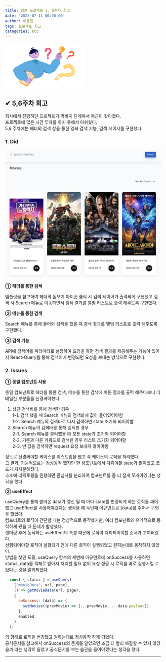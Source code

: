 ```yaml
---
title: 팝콘 프로젝트 5, 6주차 회고
date: '2023-07-11 00:00:00'
author: 이용민
tags: 프로젝트 회고
categories: etc
---
```


![insight_boy.png](insight_boy.png)

## ✔ 5,6주차 회고

회사에서 진행하던 프로젝트가 막바지 단계여서 야근이 잦아졌다.  
프로젝트에 많은 시간 투자를 하지 못해서 아쉬웠다.  
5,6 주차에는 헤더의 검색 창을 통한 영화 검색 기능, 검색 페이지를 구현했다.  

### 1. Did

![검색헤더.png](검색헤더.png)

**① 헤더를 통한 검색**  

템플릿을 참고하여 헤더의 돋보기 아이콘 클릭 시 검색 레이어가 출력되게 구현했고 검색 시 Search 메뉴로 이동하면서 검색 결과를 앨범 리스트로 출력 해주도록 구현했다.

**② 메뉴를 통한 검색**

Search 메뉴를 통해 들어와 검색을 했을 때 검색 결과를 앨범 리스트로 출력 해주도록 구현했다.

**③ 검색 기능**

API에 검색어를 파라미터로 설정하여 요청을 하면 검색 결과를 제공해주는 기능이 있어서 React-Query를 통해 검색어가 변경되면 요청을 보내는 방식으로 구현했다.

### 2. Issues  

**① 동일 컴포넌트 사용**

동일 컴포넌트로 헤더를 통한 검색, 메뉴를 통한 검색에 따른 결과를 출력 해주다보니 디테일한 부분들을 신경써야했다.

1. 상단 검색바를 통해 검색한 경우  
  1-1. 검색 했을 때 Search 메뉴의 검색바에 값이 들어있어야함  
  1-2. Search 메뉴의 검색바로 다시 검색하면 state 초기화 되어야함  
2. Search 메뉴의 검색바를 통해 검색한 경우  
  2-1. Search 메뉴를 클릭했을 때 모든 state가 초기화 되어야함  
  2-2. 기존과 다른 키워드로 검색한 경우 리스트 초기화 되어야함  
  2-3. 빈 값을 검색하면 request 요청 보내지 않아야함  

정도로 신경써야할 케이스를 리스트업을 했고 각 케이스의 로직을 처리했다.  
그 결과, 기능적으로는 정상동작 했지만 한 컴포넌트에서 다뤄야할 state가 많아졌고 코드가 지저분해졌다.  
추후에 리펙토링을 진행하면 관심사를 분리하여 컴포넌트를 좀 더 잘게 쪼개야겠다는 생각을 했다.

**② useEffect**

useQuery를 통해 받아온 data가 갱신 될 때 마다 state를 변경되게 하는 로직을 짜야했고 useEffect를 사용해야겠다는 생각을 해 두번째 아규먼트로 [data]를 주어서 구현을 했었다.  
컴포너트의 로직이 간단할 때는 정상적으로 동작했지만, 여러 컴포넌트와 유기적으로 동작하게 됐을 때 문제가 발생했다.  
렌더링 후에 동작하는 useEffect의 특성 때문에 로직이 처리되어야할 순서가 꼬여버렸다.  
선행되어야할 로직이 실행되기 전에 다른 로직이 실행되었고 원하는대로 동작하지 않았다.  
방법을 찾던 도중, useQuery 함수의 세번째 아규먼트에 onSuccess를 사용하면 status, data를 객체로 받아서 처리할 필요 없이 요청 성공 시 로직을 바로 실행시킬 수 있다는 것을 알게되었다.  

```javascript
  const { status } = useQuery(
    ["movieData", url, page],
    () => getMovieData(url, page),
    {
      onSuccess: (data) => {
        setMovies((prevMovie) => [...prevMovie, ...data.payload]);
      },
      enabled,
    }
  );

```

의 형태로 로직을 변경했고 원하는대로 정상동작 하게 되었다.  
공식문서를 참고해서 onSuccess의 존재를 알았으면 조금 더 빨리 해결할 수 있지 않았을까 라는 생각이 들었고 공식문서를 보는 습관을 들여야겠다는 생각을 했다.

---
